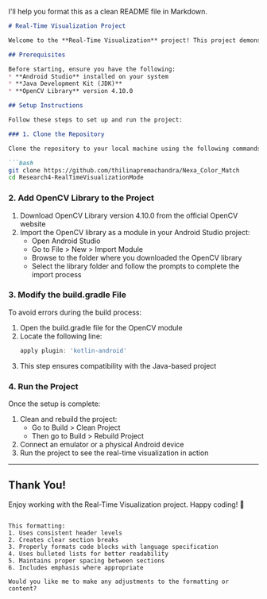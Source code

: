 I'll help you format this as a clean README file in Markdown.



```markdown
# Real-Time Visualization Project

Welcome to the **Real-Time Visualization** project! This project demonstrates real-time data visualization using Java and the OpenCV library. Follow the instructions below to set up and run the project.

## Prerequisites

Before starting, ensure you have the following:
* **Android Studio** installed on your system
* **Java Development Kit (JDK)**
* **OpenCV Library** version 4.10.0

## Setup Instructions

Follow these steps to set up and run the project:

### 1. Clone the Repository

Clone the repository to your local machine using the following commands:

```bash
git clone https://github.com/thilinapremachandra/Nexa_Color_Match
cd Research4-RealTimeVisualizationMode
```

### 2. Add OpenCV Library to the Project

1. Download OpenCV Library version 4.10.0 from the official OpenCV website
2. Import the OpenCV library as a module in your Android Studio project:
   * Open Android Studio
   * Go to File > New > Import Module
   * Browse to the folder where you downloaded the OpenCV library
   * Select the library folder and follow the prompts to complete the import process

### 3. Modify the build.gradle File

To avoid errors during the build process:

1. Open the build.gradle file for the OpenCV module
2. Locate the following line:
   ```gradle
   apply plugin: 'kotlin-android'
   ```
3. This step ensures compatibility with the Java-based project

### 4. Run the Project

Once the setup is complete:

1. Clean and rebuild the project:
   * Go to Build > Clean Project
   * Then go to Build > Rebuild Project
2. Connect an emulator or a physical Android device
3. Run the project to see the real-time visualization in action

---

## Thank You!

Enjoy working with the Real-Time Visualization project. Happy coding! 🎉
```

This formatting:
1. Uses consistent header levels
2. Creates clear section breaks
3. Properly formats code blocks with language specification
4. Uses bulleted lists for better readability
5. Maintains proper spacing between sections
6. Includes emphasis where appropriate

Would you like me to make any adjustments to the formatting or content?
